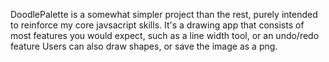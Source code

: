 DoodlePalette is a somewhat simpler project than the rest, purely intended to reinforce my core javsacript skills. It's a drawing app that consists of most features you would expect, such as a  line width tool, or an undo/redo feature Users can also draw shapes, or save the image as a png. 
